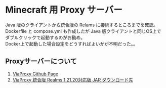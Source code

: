# Minecraft 用 Proxy サーバー

Java 版のクライアントから統合版の Relams に接続するところまでを確認。  
Dockerfile と compose.yml も作成したが Java 版クライアントと同じOS上でダブルクリックで起動するのがお勧め。  
Docker上で起動した場合設定をどうすればよいかが不明だった。。

## Proxyサーバーについて

1. [ViaProxy Github Page](https://github.com/ViaVersion/ViaProxy)
2. [ViaProxy 統合版 Realms 1.21.20対応版 JAR ダウンロード先](https://ci.viaversion.com/view/All/job/ViaProxy/)

